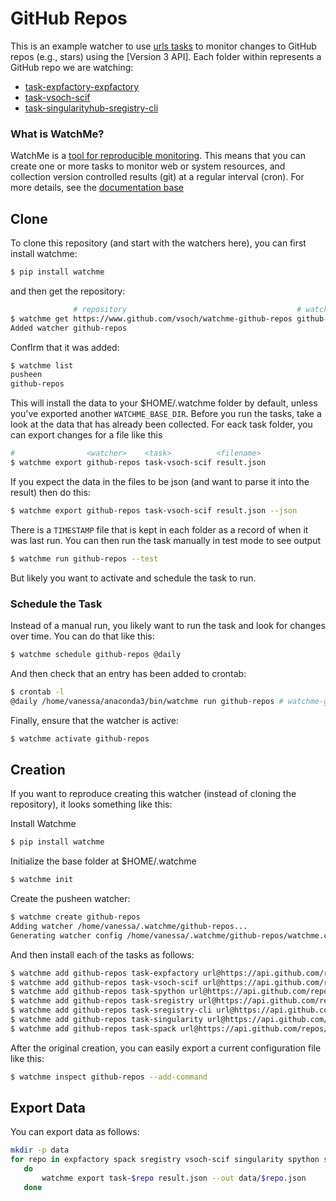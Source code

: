 # GitHub Repos

This is an example watcher to use [urls tasks](https://vsoch.github.io/watchme/watchers/urls) 
to monitor changes to GitHub repos (e.g., stars) using the [Version 3 API]. Each folder
within represents a GitHub repo we are watching:

 - [task-expfactory-expfactory](task-amazon)
 - [task-vsoch-scif](task-ebay)
 - [task-singularityhub-sregistry-cli](task-pusheencom)


### What is WatchMe?

WatchMe is a [tool for reproducible monitoring](https://vsoch.github.io/watchme).
This means that you can create one or more tasks to monitor web or system resources,
and collection version controlled results (git) at a regular interval (cron). 
For more details, see the [documentation base](https://vsoch.github.io/watchme)


## Clone

To clone this repository (and start with the watchers here), you can
first install watchme:

```bash
$ pip install watchme
```

and then get the repository:

```bash
              # repository                                      # watcher name
$ watchme get https://www.github.com/vsoch/watchme-github-repos github-repos
Added watcher github-repos
```

Conflrm that it was added:

```bash
$ watchme list
pusheen
github-repos
```

This will install the data to your $HOME/.watchme folder by default, unless
you've exported another `WATCHME_BASE_DIR`. Before you run the tasks, 
take a look at the data that has already been collected. For eack task
folder, you can export changes for a file like this 

```bash
#                <watcher>    <task>          <filename>
$ watchme export github-repos task-vsoch-scif result.json
```

If you expect the data in the files to be json (and want to parse it into the result)
then do this:

```bash
$ watchme export github-repos task-vsoch-scif result.json --json
```

There is a `TIMESTAMP` file that is kept in each folder as a record of when 
it was last run. You can then run the task manually in test mode to see output

```bash
$ watchme run github-repos --test
```

But likely you want to activate and schedule the task to run.


### Schedule the Task

Instead of a manual run, you likely want to run the task and look for changes 
over time. You can do that like this:

```bash
$ watchme schedule github-repos @daily
```

And then check that an entry has been added to crontab:

```bash
$ crontab -l
@daily /home/vanessa/anaconda3/bin/watchme run github-repos # watchme-github-repos
```

Finally, ensure that the watcher is active:

```bash
$ watchme activate github-repos
```

## Creation

If you want to reproduce creating this watcher (instead of cloning the repository), 
it looks something like this:

Install Watchme

```bash
$ pip install watchme
```

Initialize the base folder at $HOME/.watchme

```bash
$ watchme init
```

Create the pusheen watcher:

```bash
$ watchme create github-repos
Adding watcher /home/vanessa/.watchme/github-repos...
Generating watcher config /home/vanessa/.watchme/github-repos/watchme.cfg
```

And then install each of the tasks as follows:

```bash
$ watchme add github-repos task-expfactory url@https://api.github.com/repos/expfactory/expfactory save_as@json
$ watchme add github-repos task-vsoch-scif url@https://api.github.com/repos/vsoch/scif save_as@json
$ watchme add github-repos task-spython url@https://api.github.com/repos/singularityhub/singularity-cli save_as@json
$ watchme add github-repos task-sregistry url@https://api.github.com/repos/singularityhub/sregistry save_as@json
$ watchme add github-repos task-sregistry-cli url@https://api.github.com/repos/singularityhub/sregistry-cli save_as@json
$ watchme add github-repos task-singularity url@https://api.github.com/repos/sylabs/singularity save_as@json
$ watchme add github-repos task-spack url@https://api.github.com/repos/spack/spack save_as@json
```

After the original creation, you can easily export a current configuration file like this:


```bash
$ watchme inspect github-repos --add-command
```

## Export Data

You can export data as follows:

```bash
mkdir -p data
for repo in expfactory spack sregistry vsoch-scif singularity spython sregistry-cli
   do
       watchme export task-$repo result.json --out data/$repo.json
   done
```


